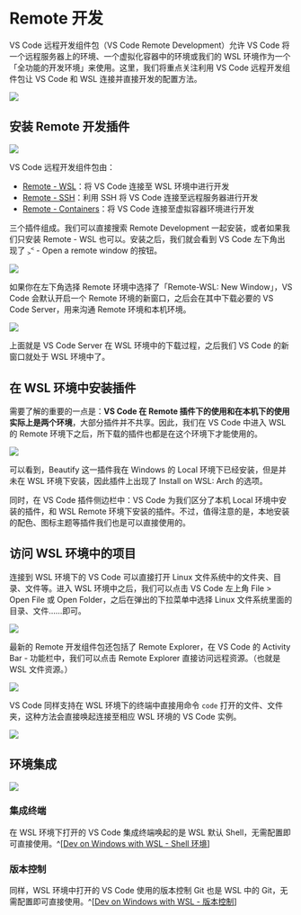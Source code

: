 # Remote 开发

VS Code 远程开发组件包（VS Code Remote Development）允许 VS Code 将一个远程服务器上的环境、一个虚拟化容器中的环境或我们的 WSL 环境作为一个「全功能的开发环境」来使用。这里，我们将重点关注利用 VS Code 远程开发组件包让 VS Code 和 WSL 连接并直接开发的配置方法。

![](https://i.loli.net/2020/01/07/WbFyeYSLuZHr6cT.png)

## 安装 Remote 开发插件

![](https://i.loli.net/2020/01/06/CuDTF2EIO59Hl68.png)

VS Code 远程开发组件包由：

- [Remote - WSL](https://marketplace.visualstudio.com/items?itemName=ms-vscode-remote.remote-wsl)：将 VS Code 连接至 WSL 环境中进行开发
- [Remote - SSH](https://marketplace.visualstudio.com/items?itemName=ms-vscode-remote.remote-ssh)：利用 SSH 将 VS Code 连接至远程服务器进行开发
- [Remote - Containers](https://marketplace.visualstudio.com/items?itemName=ms-vscode-remote.remote-containers)：将 VS Code 连接至虚拟容器环境进行开发

三个插件组成。我们可以直接搜索 Remote Development 一起安装，或者如果我们只安装 Remote - WSL 也可以。安装之后，我们就会看到 VS Code 左下角出现了 <code><sub>></sub><sup><</sup></code> - Open a remote window 的按钮。

![](https://i.loli.net/2020/01/06/wI8Oh7NVWUfK2z3.png)

如果你在左下角选择 Remote 环境中选择了「Remote-WSL: New Window」，VS Code 会默认开启一个 Remote 环境的新窗口，之后会在其中下载必要的 VS Code Server，用来沟通 Remote 环境和本机环境。

![](https://i.loli.net/2019/05/13/5cd960502089983105.png)

上面就是 VS Code Server 在 WSL 环境中的下载过程，之后我们 VS Code 的新窗口就处于 WSL 环境中了。

## 在 WSL 环境中安装插件

需要了解的重要的一点是：**VS Code 在 Remote 插件下的使用和在本机下的使用实际上是两个环境**，大部分插件并不共享。因此，我们在 VS Code 中进入 WSL 的 Remote 环境下之后，所下载的插件也都是在这个环境下才能使用的。

![](https://i.loli.net/2020/01/06/xUhZR1kXcBqPVKG.png)

可以看到，Beautify 这一插件我在 Windows 的 Local 环境下已经安装，但是并未在 WSL 环境下安装，因此插件上出现了 Install on WSL: Arch 的选项。

同时，在 VS Code 插件侧边栏中：VS Code 为我们区分了本机 Local 环境中安装的插件，和 WSL Remote 环境下安装的插件。不过，值得注意的是，本地安装的配色、图标主题等插件我们也是可以直接使用的。

## 访问 WSL 环境中的项目

连接到 WSL 环境下的 VS Code 可以直接打开 Linux 文件系统中的文件夹、目录、文件等。进入 WSL 环境中之后，我们可以点击 VS Code 左上角 File > Open File 或 Open Folder，之后在弹出的下拉菜单中选择 Linux 文件系统里面的目录、文件……即可。

![](https://i.loli.net/2020/01/06/73QW6smYNVSpOkg.png)

最新的 Remote 开发组件包还包括了 Remote Explorer，在 VS Code 的 Activity Bar - 功能栏中，我们可以点击 Remote Explorer 直接访问远程资源。（也就是 WSL 文件资源。）

![](https://i.loli.net/2020/01/06/bOnuUMg8HZYKBa6.png)

VS Code 同样支持在 WSL 环境下的终端中直接用命令 `code` 打开的文件、文件夹，这种方法会直接唤起连接至相应 WSL 环境的 VS Code 实例。

![](https://i.loli.net/2020/01/06/o5jgCDsabk2icZS.png)

## 环境集成

![](https://i.loli.net/2020/01/06/GCJnxcVNBylX2TM.png)

### 集成终端

在 WSL 环境下打开的 VS Code 集成终端唤起的是 WSL 默认 Shell，无需配置即可直接使用。^[[Dev on Windows with WSL - Shell 环境](/1.0/2-CLI/2-2-Shell.html)]

### 版本控制

同样，WSL 环境中打开的 VS Code 使用的版本控制 Git 也是 WSL 中的 Git，无需配置即可直接使用。^[[Dev on Windows with WSL - 版本控制](/1.0/2-CLI/2-3-Others.html#版本控制)]
